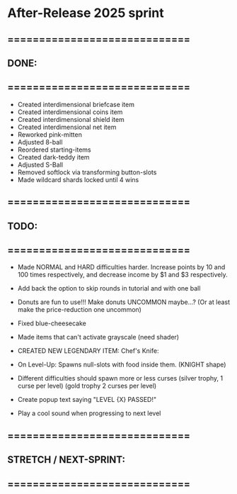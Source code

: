 

# After-Release 2025 sprint

## =============================
## DONE:
## =============================

- Created interdimensional briefcase item
- Created interdimensional coins item
- Created interdimensional shield item
- Created interdimensional net item
- Reworked pink-mitten
- Adjusted 8-ball
- Reordered starting-items
- Created dark-teddy item
- Adjusted S-Ball
- Removed softlock via transforming button-slots
- Made wildcard shards locked until 4 wins


## =============================
## TODO:
## =============================





- Made NORMAL and HARD difficulties harder. 
Increase points by 10 and 100 times respectively, and decrease income by $1 and $3 respectively.

- Add back the option to skip rounds in tutorial and with one ball

- Donuts are fun to use!!! Make donuts UNCOMMON maybe...? (Or at least make the price-reduction one uncommon)

- Fixed blue-cheesecake

- Made items that can't activate grayscale (need shader)

- CREATED NEW LEGENDARY ITEM: Chef's Knife: 
- On Level-Up: Spawns null-slots with food inside them. (KNIGHT shape)


- Different difficulties should spawn more or less curses 
(silver trophy, 1 curse per level) (gold trophy 2 curses per level)

- Create popup text saying "LEVEL {X} PASSED!"
- Play a cool sound when progressing to next level




## =============================
## STRETCH / NEXT-SPRINT:
## =============================

